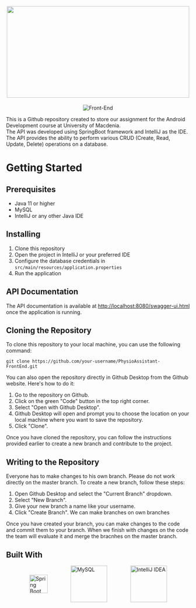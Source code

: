 <h1 align="center">
  <img src="https://user-images.githubusercontent.com/77233507/236688721-4d6af24e-d128-448d-90fa-198ef66e5f3d.png" width="500" height="250" />
</h1>

<p align="center">
  <img src="https://img.shields.io/badge/Back--End-blue" alt="Front-End" />
</p>

This is a Github repository created to store our assignment for the Android Development course at University of Macdenia. \
The API was developed using SpringBoot framework and IntelliJ as the IDE. The API provides the ability to perform various CRUD (Create, Read, Update, Delete) operations on a database.

# Getting Started

## Prerequisites

- Java 11 or higher
- MySQL
- IntelliJ or any other Java IDE

## Installing

1. Clone this repository
2. Open the project in IntelliJ or your preferred IDE
3. Configure the database credentials in `src/main/resources/application.properties`
4. Run the application

## API Documentation

The API documentation is available at [http://localhost:8080/swagger-ui.html](http://localhost:8080/swagger-ui.html) once the application is running.

## Cloning the Repository

To clone this repository to your local machine, you can use the following command:

```
git clone https://github.com/your-username/PhysioAssistant-FrontEnd.git
```

You can also open the repository directly in Github Desktop from the Github website. Here's how to do it:
1. Go to the repository on Github.
2. Click on the green "Code" button in the top right corner.
3. Select "Open with Github Desktop".
4. Github Desktop will open and prompt you to choose the location on your local machine where you want to save the repository.
5. Click "Clone".

Once you have cloned the repository, you can follow the instructions provided earlier to create a new branch and contribute to the project.

## Writing to the Repository
Everyone has to make changes to his own branch. Please do not work directly on the master branch.
To create a new branch, follow these steps:

1. Open Github Desktop and select the "Current Branch" dropdown.
2. Select "New Branch".
3. Give your new branch a name like your username.
4. Click "Create Branch".
We can make branches on own branches

Once you have created your branch, you can make changes to the code and commit them to your branch.
When we finish with changes on the code the team will evaluate it and merge the bracnhes on the master branch.

## Built With

<div style="display: flex; flex-direction: row; align-items: center; justify-content: space-evenly;">
    <img src="https://raw.githubusercontent.com/ArchontisKostis/devicon/1119b9f84c0290e0f0b38982099a2bd027a48bf1/icons/spring/spring-original.svg" height="50" alt="Spring Boot" />
<img src="https://raw.githubusercontent.com/ArchontisKostis/devicon/1119b9f84c0290e0f0b38982099a2bd027a48bf1/icons/mysql/mysql-original-wordmark.svg" height="100" alt="MySQL" />
<img src="https://raw.githubusercontent.com/ArchontisKostis/devicon/1119b9f84c0290e0f0b38982099a2bd027a48bf1/icons/intellij/intellij-original-wordmark.svg" width="100" alt="IntelliJ IDEA" />
</div>

